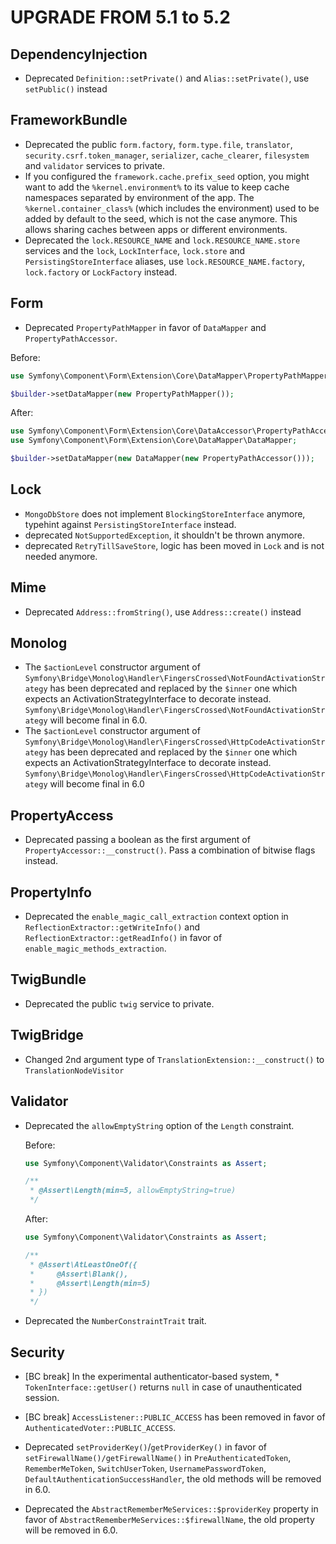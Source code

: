 UPGRADE FROM 5.1 to 5.2
=======================

DependencyInjection
-------------------

 * Deprecated `Definition::setPrivate()` and `Alias::setPrivate()`, use `setPublic()` instead

FrameworkBundle
---------------

 * Deprecated the public `form.factory`, `form.type.file`, `translator`, `security.csrf.token_manager`, `serializer`,
   `cache_clearer`, `filesystem` and `validator` services to private.
 * If you configured the `framework.cache.prefix_seed` option, you might want to add the `%kernel.environment%` to its value to
   keep cache namespaces separated by environment of the app. The `%kernel.container_class%` (which includes the environment)
   used to be added by default to the seed, which is not the case anymore. This allows sharing caches between
   apps or different environments.
 * Deprecated the `lock.RESOURCE_NAME` and `lock.RESOURCE_NAME.store` services and the `lock`, `LockInterface`, `lock.store` and `PersistingStoreInterface` aliases, use `lock.RESOURCE_NAME.factory`, `lock.factory` or `LockFactory` instead.

Form
----

 * Deprecated `PropertyPathMapper` in favor of `DataMapper` and `PropertyPathAccessor`.

 Before:

 ```php
 use Symfony\Component\Form\Extension\Core\DataMapper\PropertyPathMapper;

 $builder->setDataMapper(new PropertyPathMapper());
 ```

 After:

 ```php
 use Symfony\Component\Form\Extension\Core\DataAccessor\PropertyPathAccessor;
 use Symfony\Component\Form\Extension\Core\DataMapper\DataMapper;

 $builder->setDataMapper(new DataMapper(new PropertyPathAccessor()));
 ```

Lock
----

 * `MongoDbStore` does not implement `BlockingStoreInterface` anymore, typehint against `PersistingStoreInterface` instead.
 * deprecated `NotSupportedException`, it shouldn't be thrown anymore.
 * deprecated `RetryTillSaveStore`, logic has been moved in `Lock` and is not needed anymore.

Mime
----

 * Deprecated `Address::fromString()`, use `Address::create()` instead

Monolog
-------

 * The `$actionLevel` constructor argument of `Symfony\Bridge\Monolog\Handler\FingersCrossed\NotFoundActivationStrategy` has been deprecated and replaced by the `$inner` one which expects an ActivationStrategyInterface to decorate instead. `Symfony\Bridge\Monolog\Handler\FingersCrossed\NotFoundActivationStrategy` will become final in 6.0.
 * The `$actionLevel` constructor argument of `Symfony\Bridge\Monolog\Handler\FingersCrossed\HttpCodeActivationStrategy` has been deprecated and replaced by the `$inner` one which expects an ActivationStrategyInterface to decorate instead. `Symfony\Bridge\Monolog\Handler\FingersCrossed\HttpCodeActivationStrategy` will become final in 6.0

PropertyAccess
--------------

 * Deprecated passing a boolean as the first argument of `PropertyAccessor::__construct()`.
   Pass a combination of bitwise flags instead.

PropertyInfo
------------

 * Deprecated the `enable_magic_call_extraction` context option in `ReflectionExtractor::getWriteInfo()` and `ReflectionExtractor::getReadInfo()` in favor of `enable_magic_methods_extraction`.

TwigBundle
----------

 * Deprecated the public `twig` service to private.

TwigBridge
----------

 * Changed 2nd argument type of `TranslationExtension::__construct()` to `TranslationNodeVisitor`

Validator
---------

 * Deprecated the `allowEmptyString` option of the `Length` constraint.

   Before:

   ```php
   use Symfony\Component\Validator\Constraints as Assert;

   /**
    * @Assert\Length(min=5, allowEmptyString=true)
    */
   ```

   After:

   ```php
   use Symfony\Component\Validator\Constraints as Assert;

   /**
    * @Assert\AtLeastOneOf({
    *     @Assert\Blank(),
    *     @Assert\Length(min=5)
    * })
    */
   ```

 * Deprecated the `NumberConstraintTrait` trait.

Security
--------

 * [BC break] In the experimental authenticator-based system, * `TokenInterface::getUser()`
   returns `null` in case of unauthenticated session.

 * [BC break] `AccessListener::PUBLIC_ACCESS` has been removed in favor of
   `AuthenticatedVoter::PUBLIC_ACCESS`.

 * Deprecated `setProviderKey()`/`getProviderKey()` in favor of `setFirewallName()/getFirewallName()`
   in `PreAuthenticatedToken`, `RememberMeToken`, `SwitchUserToken`, `UsernamePasswordToken`,
   `DefaultAuthenticationSuccessHandler`, the old methods will be removed in 6.0.

 * Deprecated the `AbstractRememberMeServices::$providerKey` property in favor of
   `AbstractRememberMeServices::$firewallName`, the old property will be removed
   in 6.0.

